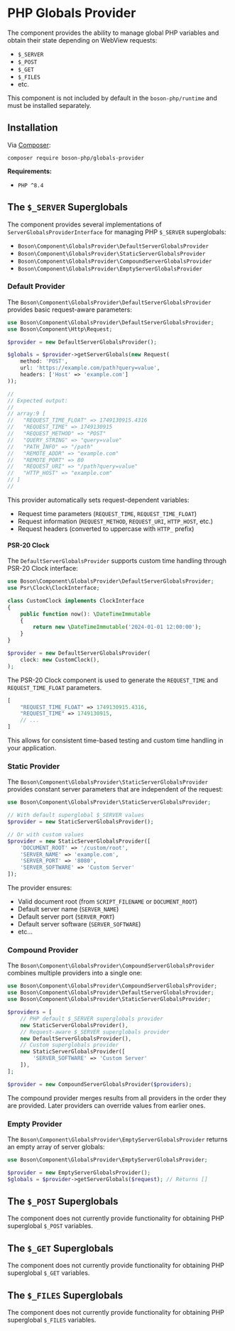# PHP Globals Provider

<show-structure for="chapter" depth="2"/>

The component provides the ability to manage global PHP variables and 
obtain their state depending on WebView requests:
- `$_SERVER`
- `$_POST`
- `$_GET`
- `$_FILES`
- etc.

<warning>
This component is not included by default in the <code>boson-php/runtime</code> 
and must be installed separately.
</warning>


## Installation

<tldr>
    <p>
        Via <a href="https://getcomposer.org/doc/01-basic-usage.md#installing-dependencies">Composer</a>:
    </p>
    <p>
        <code lang="bash">composer require boson-php/globals-provider</code>
    </p>
</tldr>

**Requirements:**

* `PHP ^8.4`


## The `$_SERVER` Superglobals

The component provides several implementations of 
`ServerGlobalsProviderInterface` for managing PHP `$_SERVER` superglobals:
- `Boson\Component\GlobalsProvider\DefaultServerGlobalsProvider`
- `Boson\Component\GlobalsProvider\StaticServerGlobalsProvider`
- `Boson\Component\GlobalsProvider\CompoundServerGlobalsProvider`
- `Boson\Component\GlobalsProvider\EmptyServerGlobalsProvider`

### Default Provider

The `Boson\Component\GlobalsProvider\DefaultServerGlobalsProvider` 
provides basic request-aware parameters:

```php
use Boson\Component\GlobalsProvider\DefaultServerGlobalsProvider;
use Boson\Component\Http\Request;

$provider = new DefaultServerGlobalsProvider();

$globals = $provider->getServerGlobals(new Request(
    method: 'POST',
    url: 'https://example.com/path?query=value',
    headers: ['Host' => 'example.com']
));

//
// Expected output:
//
// array:9 [
//   "REQUEST_TIME_FLOAT" => 1749130915.4316
//   "REQUEST_TIME" => 1749130915
//   "REQUEST_METHOD" => "POST"
//   "QUERY_STRING" => "query=value"
//   "PATH_INFO" => "/path"
//   "REMOTE_ADDR" => "example.com"
//   "REMOTE_PORT" => 80
//   "REQUEST_URI" => "/path?query=value"
//   "HTTP_HOST" => "example.com"
// ]
//
```

This provider automatically sets request-dependent variables:
- Request time parameters (`REQUEST_TIME`, `REQUEST_TIME_FLOAT`)
- Request information (`REQUEST_METHOD`, `REQUEST_URI`, `HTTP_HOST`, etc.)
- Request headers (converted to uppercase with `HTTP_` prefix)

#### PSR-20 Clock

The `DefaultServerGlobalsProvider` supports custom time handling 
through PSR-20 Clock interface:

```php
use Boson\Component\GlobalsProvider\DefaultServerGlobalsProvider;
use Psr\Clock\ClockInterface;

class CustomClock implements ClockInterface
{
    public function now(): \DateTimeImmutable
    {
        return new \DateTimeImmutable('2024-01-01 12:00:00');
    }
}

$provider = new DefaultServerGlobalsProvider(
    clock: new CustomClock(),
);
```

The PSR-20 Clock component is used to generate the `REQUEST_TIME` 
and `REQUEST_TIME_FLOAT` parameters.

```php
[ 
    "REQUEST_TIME_FLOAT" => 1749130915.4316,
    "REQUEST_TIME" => 1749130915,
    // ...
]
```

This allows for consistent time-based testing and custom time 
handling in your application.

### Static Provider

The `Boson\Component\GlobalsProvider\StaticServerGlobalsProvider` provides 
constant server parameters that are independent of the request:

```php
use Boson\Component\GlobalsProvider\StaticServerGlobalsProvider;

// With default superglobal $_SERVER values
$provider = new StaticServerGlobalsProvider();

// Or with custom values
$provider = new StaticServerGlobalsProvider([
    'DOCUMENT_ROOT' => '/custom/root',
    'SERVER_NAME' => 'example.com',
    'SERVER_PORT' => '8080',
    'SERVER_SOFTWARE' => 'Custom Server'
]);
```

The provider ensures:
- Valid document root (from `SCRIPT_FILENAME` or `DOCUMENT_ROOT`)
- Default server name (`SERVER_NAME`)
- Default server port (`SERVER_PORT`)
- Default server software (`SERVER_SOFTWARE`)
- etc...

### Compound Provider

The `Boson\Component\GlobalsProvider\CompoundServerGlobalsProvider` combines 
multiple providers into a single one:

```php
use Boson\Component\GlobalsProvider\CompoundServerGlobalsProvider;
use Boson\Component\GlobalsProvider\DefaultServerGlobalsProvider;
use Boson\Component\GlobalsProvider\StaticServerGlobalsProvider;

$providers = [
    // PHP default $_SERVER superglobals provider
    new StaticServerGlobalsProvider(),
    // Request-aware $_SERVER superglobals provider
    new DefaultServerGlobalsProvider(),
    // Custom superglobals provider
    new StaticServerGlobalsProvider([
        'SERVER_SOFTWARE' => 'Custom Server'
    ]),
];

$provider = new CompoundServerGlobalsProvider($providers);
```

The compound provider merges results from all providers in the order they 
are provided. Later providers can override values from earlier ones.

### Empty Provider

The `Boson\Component\GlobalsProvider\EmptyServerGlobalsProvider` 
returns an empty array of server globals:

```php
use Boson\Component\GlobalsProvider\EmptyServerGlobalsProvider;

$provider = new EmptyServerGlobalsProvider();
$globals = $provider->getServerGlobals($request); // Returns []
```

## The `$_POST` Superglobals

The component does not currently provide functionality for obtaining PHP 
superglobal `$_POST` variables.

## The `$_GET` Superglobals

The component does not currently provide functionality for obtaining PHP
superglobal `$_GET` variables.

## The `$_FILES` Superglobals

The component does not currently provide functionality for obtaining PHP
superglobal `$_FILES` variables.